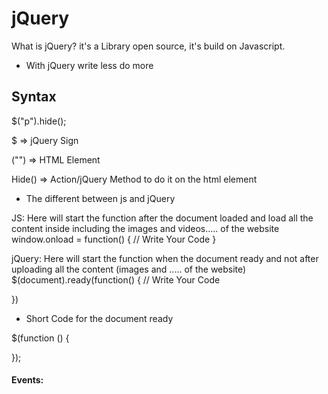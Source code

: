 # jQuery

What is jQuery?
it's a Library open source, it's build on Javascript.

- With jQuery write less do more

## Syntax
$("p").hide();

$ => jQuery Sign

("") => HTML Element

Hide() => Action/jQuery Method to do it on the html element


- The different between js and jQuery

JS:
Here will start the function after the document loaded and load all the content inside including the images and videos..... of the website
window.onload = function() {
    // Write Your Code
}


jQuery:
Here will start the function when the document ready and not after uploading all the content (images and ..... of the website)
$(document).ready(function() {
    // Write Your Code

})


- Short Code for the document ready

$(function () {


});


#### Events:
